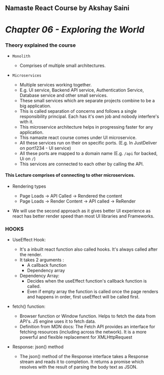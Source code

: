 ## Namaste React Course by Akshay Saini

# _Chapter 06 - Exploring the World_

### Theory explained the course

- `Monolith`

  - Comprises of multiple small architectures.

- `Microservices`

  - Multiple services working together.
  - E.g. UI service, Backend API service, Authentication Service, Database service and other small services.
  - These small services which are separate projects combine to be a big application.
  - This is called separation of concerns and follows a single responsibility principal. Each has it's own job and nobody interfere's with it.
  - This microservice architecture helps in progressing faster for any application.
  - This namaste react course comes under UI microservice.
  - All these services run on their on specific ports. (E.g. In JustDeliver on port1234 - UI service)
  - All these ports are mapped to a domain name (E.g. `/api` for backed, Ui on `/`)
  - This services are connected to each other by calling the API.

#### This Lecture comprises of connecting to other microservices.

- Rendering types

  - Page Loads -> API Called -> Rendered the content
  - Page Loads -> Render Content -> API called -> ReRender

- We will use the second approach as it gives better UI experience as react has better render speed than most UI libraries and Frameworks.

### HOOKS

- UseEffect Hook:

  - It's a inbuilt react function also called hooks. It's always called after the render.
  - It takes 2 arguments :
    - A callback function
    - Dependency array
  - Dependency Array:
    - Decides when the useEffect function's callback function is called.
    - Even if empty array the function is called once the page renders and happens in order, first useEffect will be called first.

- fetch() function:

  - Browser function or Window function. Helps to fetch the data from API's. JS engine uses it to fetch data.
  - Definition from MDN docs: The Fetch API provides an interface for fetching resources (including across the network). It is a more powerful and flexible replacement for XMLHttpRequest

- Response: json() method
  - The json() method of the Response interface takes a Response stream and reads it to completion. It returns a promise which resolves with the result of parsing the body text as JSON.
